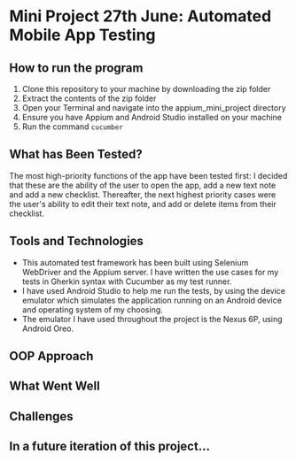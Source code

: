# Mini Project 27th June: Automated Mobile App Testing

## How to run the program
1. Clone this repository to your machine by downloading the zip folder
2. Extract the contents of the zip folder
3. Open your Terminal and navigate into the appium_mini_project directory
4. Ensure you have Appium and Android Studio installed on your machine
5. Run the command ``cucumber``

## What has Been Tested?
The most high-priority functions of the app have been tested first: I decided that these are the ability of the user to open the app, add a new text note and add a new checklist. Thereafter, the next highest priority cases were the user's ability to edit their text note, and add or delete items from their checklist.



## Tools and Technologies
- This automated test framework has been built using Selenium WebDriver and the Appium server. I have written the use cases for my tests in Gherkin syntax with Cucumber as my test runner.
- I have used Android Studio to help me run the tests, by using the device emulator which simulates the application running on an Android device and operating system of my choosing.
- The emulator I have used throughout the project is the Nexus 6P, using Android Oreo.


## OOP Approach



## What Went Well


## Challenges


## In a future iteration of this project...
